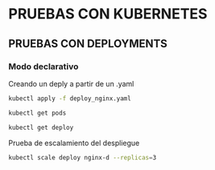 # PRUEBAS CON KUBERNETES

## PRUEBAS CON DEPLOYMENTS

### Modo declarativo

Creando un deply a partir de un .yaml

```bash
kubectl apply -f deploy_nginx.yaml
```
```bash
kubectl get pods
```
```bash
kubectl get deploy
```

Prueba de escalamiento del despliegue 
```bash
kubectl scale deploy nginx-d --replicas=3
```
